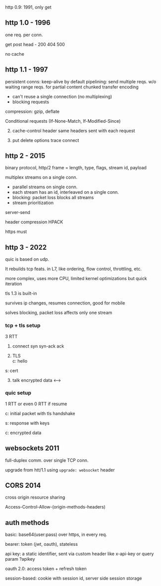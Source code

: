 ---
---

http 0.9: 1991, only get 

## http 1.0 - 1996

one req. per conn. 

get post head - 200 404 500

no cache 

## http 1.1 - 1997 

persistent conns: keep-alive by default
pipelining: send multiple reqs. w/o waiting 
range reqs. for partial content 
chunked transfer encoding 

- can't reuse a single connection (no multiplexing)
- blocking requests 

compression: gzip, deflate 

Conditional requests (If-None-Match, If-Modified-Since)



2. cache-control header 
same headers sent with each request

3. put delete options trace connect 


## http 2 - 2015 

binary protocol, http/2 frame = length, type, flags, stream id, payload

multiplex streams on a single conn. 
- parallel streams on single conn. 
- each stream has an id, interleaved on a single conn. 
- blocking: packet loss blocks all streams
- stream prioritization

server-send 

header compression HPACK

https must 


## http 3 - 2022

quic is based on udp. 

It rebuilds tcp feats. in L7, like ordering, flow control, throttling, etc. 

more complex, uses more CPU, limited kernel optimizations but quick iteration 

tls 1.3 is built-in 

survives ip changes, resumes connection, good for mobile 

solves blocking, packet loss affects only one stream 


### tcp + tls setup 

3 RTT

1. connect
syn 
        syn-ack
ack


2. TLS  
c: hello 

s: cert

3. talk 
encrypted data <-->



### quic setup 

1 RTT or even 0 RTT if resume 

c: initial packet with tls handshake 

s: response with keys 

c: encrypted data 


## websockets 2011

full-duplex comm. over single TCP conn. 

upgrade from htt/1.1 using `upgrade: websocket` header

## CORS 2014 

cross origin resource sharing 

Access-Control-Allow-(origin-methods-headers)


## auth methods 

basic: base64(user:pass) over https, in every req.

bearer: token (jwt, oauth), stateless

api key: a static identifier, sent via custom header like x-api-key or query param ?apikey

oauth 2.0: access token + refresh token

session-based: cookie with session id, server side session storage 